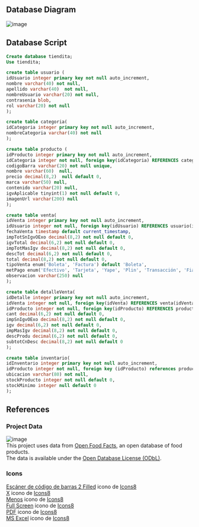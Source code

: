 ## Database Diagram
![image](https://github.com/user-attachments/assets/a50bf933-d42a-4fab-97c9-ce325537d2ba)

## Database Script
```sql
Create database tiendita;
Use tiendita;

create table usuario (
idUsuario integer primary key not null auto_increment,
nombre varchar(40) not null,
apellido varchar(40)  not null,
nombreUsuario varchar(20) not null,
contrasenia blob,
rol varchar(20) not null
);

create table categoria(
idCategoria integer primary key not null auto_increment,
nombreCategoria varchar(40) not null
);

create table producto (
idProducto integer primary key not null auto_increment,
idCategoria integer not null, foreign key(idCategoria) REFERENCES categoria(idCategoria) ON DELETE CASCADE ON UPDATE CASCADE,
codigoBarra varchar(20) not null unique,
nombre varchar(60)  null,
precio decimal(8,2)  null default 0,
marca varchar(50) null,
contenido varchar(20) null,
igvAplicable tinyint(1) not null default 0,
imagenUrl varchar(200) null
);

create table venta(
idVenta integer primary key not null auto_increment,
idUsuario integer not null, foreign key(idUsuario) REFERENCES usuario(idUsuario) ON DELETE CASCADE ON UPDATE CASCADE,
fechaVenta timestamp default current_timestamp,
impTotSnIgvOExo decimal(8,2) not null default 0,
igvTotal decimal(6,2) not null default 0,
impTotMasIgv decimal(8,2) not null default 0,
descTot decimal(6,2) not null default 0,
total decimal(8,2) not null default 0,
tipoVenta enum('Boleta', 'Factura') default 'Boleta',
metPago enum('Efectivo', 'Tarjeta', 'Yape', 'Plin', 'Transacción', 'Fiado') not null default 'Efectivo',
observacion varchar(250) null
);

create table detalleVenta(
idDetalle integer primary key not null auto_increment,
idVenta integer not null, foreign key(idVenta) REFERENCES venta(idVenta) ON DELETE CASCADE ON UPDATE CASCADE,
idProducto integer not null, foreign key(idProducto) REFERENCES producto(idProducto) ON DELETE CASCADE ON UPDATE CASCADE, 
cant decimal(6,2) not null default 0,
impSnIgvOExo decimal(8,2) not null default 0,
igv decimal(6,2) not null default 0,
impMasIgv decimal(8,2) not null default 0,
descProdu decimal(6,2) not null default 0,
subtotCnDesc decimal(8,2) not null default 0
);

create table inventario(
idInventario integer primary key not null auto_increment,
idProducto integer not null, foreign key (idProducto) references producto(idProducto) ON DELETE CASCADE ON UPDATE CASCADE,
ubicacion varchar(80) not null, 
stockProducto integer not null default 0,
stockMinimo integer null default 0
);
```

## References
### Project Data
![image](https://github.com/user-attachments/assets/cc4e79c0-06fc-438f-94c9-d0495c1a62a9)
<br/>
This project uses data from [Open Food Facts](https://world.openfoodfacts.org), an open database of food products.  
The data is available under the [Open Database License (ODbL)](https://opendatacommons.org/licenses/odbl/).  
### Icons
<a target="_blank" href="https://icons8.com/icon/32244/barcode-reader">Escáner de código de barras 2 Filled</a> icono de <a target="_blank" href="https://icons8.com">Icons8</a> </br>
<a target="_blank" href="https://icons8.com/icon/6483/multiply">X</a> icono de <a target="_blank" href="https://icons8.com">Icons8</a></br>
<a target="_blank" href="https://icons8.com/icon/85458/minus">Menos</a> icono de <a target="_blank" href="https://icons8.com">Icons8</a></br>
<a target="_blank" href="https://icons8.com/icon/38033/full-screen">Full Screen</a> icono de <a target="_blank" href="https://icons8.com">Icons8</a></br>
<a target="_blank" href="https://icons8.com/icon/10421/pdf">PDF</a> icono de <a target="_blank" href="https://icons8.com">Icons8</a></br>
<a target="_blank" href="https://icons8.com/icon/11594/microsoft-excel">MS Excel</a> icono de <a target="_blank" href="https://icons8.com">Icons8</a>
